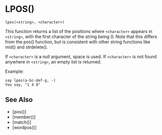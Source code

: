 # LPOS()
`lpos(<string>, <character>)`

  This function returns a list of the positions where `<character>` appears in `<string>`, with the first character of the string being 0. Note that this differs from the pos() function, but is consistent with other string functions like mid() and strdelete().

  If `<character>` is a null argument, space is used. If `<character>` is not found anywhere in `<string>`, an empty list is returned.

  Example:
```
say lpos(a-bc-def-g, -)
You say, "1 4 8"
```


## See Also
- [pos()]
- [member()]
- [match()]
- [wordpos()]

